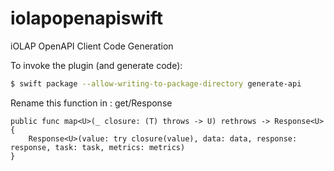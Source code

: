 # iolapopenapiswift
iOLAP OpenAPI Client Code Generation


To invoke the plugin (and generate code):

```bash
$ swift package --allow-writing-to-package-directory generate-api
```

Rename this function in : get/Response

    public func map<U>(_ closure: (T) throws -> U) rethrows -> Response<U> {
        Response<U>(value: try closure(value), data: data, response: response, task: task, metrics: metrics)
    }
